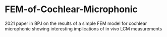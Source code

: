 # FEM-of-Cochlear-Microphonic
2021 paper in BPJ on the results of a simple FEM model for cochlear microphonic showing interesting implications of in vivo LCM measurements

